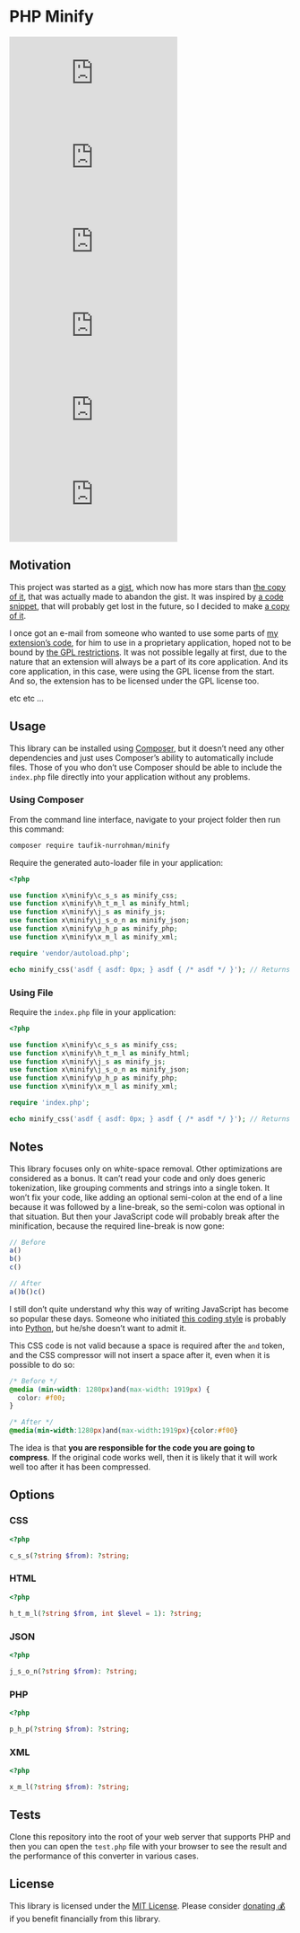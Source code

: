 PHP Minify
==========

![c-s-s.php] ![h-t-m-l.php] ![j-s.php] ![j-s-o-n.php] ![p-h-p.php] ![x-m-l.php]

[c-s-s.php]: https://img.shields.io/github/size/taufik-nurrohman/minify/index/c-s-s.php?branch=main&color=%234f5d95&label=c-s-s.php&labelColor=%231f2328&style=flat-square
[h-t-m-l.php]: https://img.shields.io/github/size/taufik-nurrohman/minify/index/h-t-m-l.php?branch=main&color=%234f5d95&label=h-t-m-l.php&labelColor=%231f2328&style=flat-square
[j-s.php]: https://img.shields.io/github/size/taufik-nurrohman/minify/index/j-s.php?branch=main&color=%234f5d95&label=j-s.php&labelColor=%231f2328&style=flat-square
[j-s-o-n.php]: https://img.shields.io/github/size/taufik-nurrohman/minify/index/j-s-o-n.php?branch=main&color=%234f5d95&label=j-s-o-n.php&labelColor=%231f2328&style=flat-square
[p-h-p.php]: https://img.shields.io/github/size/taufik-nurrohman/minify/index/p-h-p.php?branch=main&color=%234f5d95&label=p-h-p.php&labelColor=%231f2328&style=flat-square
[x-m-l.php]: https://img.shields.io/github/size/taufik-nurrohman/minify/index/x-m-l.php?branch=main&color=%234f5d95&label=x-m-l.php&labelColor=%231f2328&style=flat-square

Motivation
----------

This project was started as a [gist][gist/minify], which now has more stars than [the copy of it][mecha-cms/x.minify],
that was actually made to abandon the gist. It was inspired by [a code snippet][ideone], that will probably get lost in
the future, so I decided to make [a copy of it][gist/ideone].

I once got an e-mail from someone who wanted to use some parts of [my extension’s code][mecha-cms/x.minify], for him to
use in a proprietary application, hoped not to be bound by [the GPL restrictions][article/gpl]. It was not possible
legally at first, due to the nature that an extension will always be a part of its core application. And its core
application, in this case, were using the GPL license from the start. And so, the extension has to be licensed under the
GPL license too.

etc etc ...

[article/gpl]: https://mecha-cms.com/article/general-public-license
[gist/ideone]: https://gist.github.com/taufik-nurrohman/db723da29e69065a1130
[gist/minify]: https://gist.github.com/taufik-nurrohman/d7b310dea3b33e4732c0/804ae266c30664e7dcdf1d7d544628f7790bdad8
[ideone]: https://ideone.com/Q5USEF
[mecha-cms/x.minify]: https://github.com/mecha-cms/x.minify

Usage
-----

This library can be installed using [Composer](https://packagist.org/packages/taufik-nurrohman/minify), but it doesn’t
need any other dependencies and just uses Composer’s ability to automatically include files. Those of you who don’t use
Composer should be able to include the `index.php` file directly into your application without any problems.

### Using Composer

From the command line interface, navigate to your project folder then run this command:

~~~ sh
composer require taufik-nurrohman/minify
~~~

Require the generated auto-loader file in your application:

~~~ php
<?php

use function x\minify\c_s_s as minify_css;
use function x\minify\h_t_m_l as minify_html;
use function x\minify\j_s as minify_js;
use function x\minify\j_s_o_n as minify_json;
use function x\minify\p_h_p as minify_php;
use function x\minify\x_m_l as minify_xml;

require 'vendor/autoload.php';

echo minify_css('asdf { asdf: 0px; } asdf { /* asdf */ }'); // Returns `'asdf{asdf:0}'`
~~~

### Using File

Require the `index.php` file in your application:

~~~ php
<?php

use function x\minify\c_s_s as minify_css;
use function x\minify\h_t_m_l as minify_html;
use function x\minify\j_s as minify_js;
use function x\minify\j_s_o_n as minify_json;
use function x\minify\p_h_p as minify_php;
use function x\minify\x_m_l as minify_xml;

require 'index.php';

echo minify_css('asdf { asdf: 0px; } asdf { /* asdf */ }'); // Returns `'asdf{asdf:0}'`
~~~

Notes
-----

This library focuses only on white-space removal. Other optimizations are considered as a bonus. It can’t read your code
and only does generic tokenization, like grouping comments and strings into a single token. It won’t fix your code, like
adding an optional semi-colon at the end of a line because it was followed by a line-break, so the semi-colon was
optional in that situation. But then your JavaScript code will probably break after the minification, because the
required line-break is now gone:

~~~ js
// Before
a()
b()
c()

// After
a()b()c()
~~~

I still don’t quite understand why this way of writing JavaScript has become so popular these days. Someone who
initiated [this coding style][standard/standard] is probably into [Python][python], but he/she doesn’t want to admit it.

[python]: https://github.com/python
[standard/standard]: https://github.com/standard/standard

This CSS code is not valid because a space is required after the `and` token, and the CSS compressor will not insert a
space after it, even when it is possible to do so:

~~~ css
/* Before */
@media (min-width: 1280px)and(max-width: 1919px) {
  color: #f00;
}

/* After */
@media(min-width:1280px)and(max-width:1919px){color:#f00}
~~~

The idea is that **you are responsible for the code you are going to compress**. If the original code works well, then
it is likely that it will work well too after it has been compressed.

Options
-------

### CSS

~~~ php
<?php

c_s_s(?string $from): ?string;
~~~

### HTML

~~~ php
<?php

h_t_m_l(?string $from, int $level = 1): ?string;
~~~

### JSON

~~~ php
<?php

j_s_o_n(?string $from): ?string;
~~~

### PHP

~~~ php
<?php

p_h_p(?string $from): ?string;
~~~

### XML

~~~ php
<?php

x_m_l(?string $from): ?string;
~~~

Tests
-----

Clone this repository into the root of your web server that supports PHP and then you can open the `test.php` file with
your browser to see the result and the performance of this converter in various cases.

License
-------

This library is licensed under the [MIT License](LICENSE). Please consider
[donating 💰](https://github.com/sponsors/taufik-nurrohman) if you benefit financially from this library.